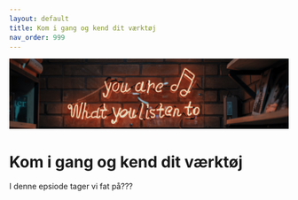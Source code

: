 ```yaml
---
layout: default
title: Kom i gang og kend dit værktøj
nav_order: 999
---
```

![](../image/podcast.jpg)
# Kom i gang og kend dit værktøj
I denne epsiode tager vi fat på???
